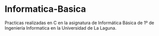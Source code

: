 # Informatica-Basica
Practicas realizadas en C en la asignatura de Informática Básica de 1º de Ingeniería Informatica en la Universidad de La Laguna.
